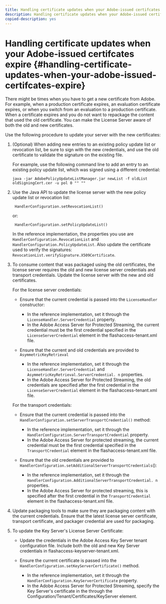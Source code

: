 ```yaml
---
title: Handling certificate updates when your Adobe-issued certifcates expire
description: Handling certificate updates when your Adobe-issued certifcates expire
copied-description: yes
---
```


# Handling certificate updates when your Adobe-issued certifcates expire {#handling-certificate-updates-when-your-adobe-issued-certifcates-expire}

There might be times when you have to get a new certificate from Adobe. For example, when a production certificate expires, an evaluation certificate expires, or when you switch from an evaluation to a production certificate. When a certificate expires and you do not want to repackage the content that used the old certificate. You can make the License Server aware of both the old and new certificates.

Use the following procedure to update your server with the new certificates:

1. (Optional) When adding new entries to an existing policy update list or revocation list, be sure to sign with the new credentials, and use the old certificate to validate the signature on the existing file.

   For example, use the following command line to add an entry to an existing policy update list, which was signed using a different credential:

   ```
   java -jar AdobePolicyUpdateListManager.jar newList -f oldList oldSigningCert.cer -u pol 0 "" ""
   ```

1. Use the Java API to update the license server with the new policy update list or revocation list:

   ```
    HandlerConfiguration.setRevocationList() 
   ```

   or:

   ```
    HandlerConfiguration.setPolicyUpdateList()
   ```

   In the reference implementation, the properties you use are `HandlerConfiguration.RevocationList` and `HandlerConfiguration.PolicyUpdateList`. Also update the certificate used to verify the signatures: `RevocationList.verifySignature.X509Certificate`. 

1. To consume content that was packaged using the old certificates, the license server requires the old and new license server credentials and transport credentials. Update the license server with the new and old certificates.

   For the license server credentials:

    * Ensure that the current credential is passed into the `LicenseHandler` constructor:

        * In the reference implementation, set it through the `LicenseHandler.ServerCredential` property. 
        * In the Adobe Access Server for Protected Streaming, the current credential must be the first credential specified in the `LicenseServerCredential` element in the flashaccess-tenant.xml file.

    * Ensure that the current and old credentials are provided to `AsymmetricKeyRetrieval`

        * In the reference implementation, set it through the `LicenseHandler.ServerCredential` and `AsymmetricKeyRetrieval.ServerCredential. n` properties. 
        * In the Adobe Access Server for Protected Streaming, the old credentials are specified after the first credential in the `LicenseServerCredential` element in the flashaccess-tenant.xml file.

   For the transport credentials:

    * Ensure that the current credential is passed into the `HandlerConfiguration.setServerTransportCredential()` method:

        * In the reference implementation, set it through the `HandlerConfiguration.ServerTransportCredential` property. 
        * In the Adobe Access Server for protected streaming, the current credential must be the first credential specified in the `TransportCredential` element in the flashaccess-tenant.xml file.

    * Ensure that the old credentials are provided to `HandlerConfiguration.setAdditionalServerTransportCredentials`():

        * In the reference implementation, set it through the `HandlerConfiguration.AdditionalServerTransportCredential. n` properties. 
        * In the Adobe Access Server for protected streaming, this is specified after the first credential in the `TransportCredential` element in the flashaccess-tenant.xml file.

1. Update packaging tools to make sure they are packaging content with the current credentials. Ensure that the latest license server certificate, transport certificate, and packager credential are used for packaging. 
1. To update the Key Server's License Server Certificate:

    * Update the credentials in the Adobe Access Key Server tenant configuration file. Include both the old and new Key Server credentials in flashaccess-keyserver-tenant.xml. 
    * Ensure the current certificate is passed into the `HandlerConfiguration.setKeyServerCertificate()` method.

        * In the reference implementation, set it through the `HandlerConfiguration.KeyServerCertificate` property. 
        * In the Adobe Access Server for Protected Streaming, specify the Key Server's certificate in the through the Configuration/Tenant/Certificates/KeyServer element.

